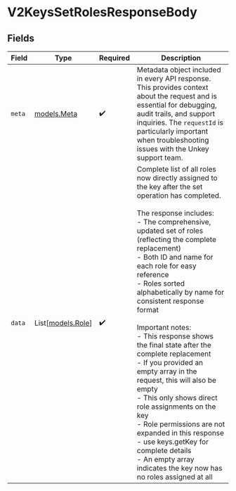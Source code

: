 # V2KeysSetRolesResponseBody


## Fields

| Field                                                                                                                                                                                                                                                                                                                                                                                                                                                                                                                                                                                                                                                                                                                    | Type                                                                                                                                                                                                                                                                                                                                                                                                                                                                                                                                                                                                                                                                                                                     | Required                                                                                                                                                                                                                                                                                                                                                                                                                                                                                                                                                                                                                                                                                                                 | Description                                                                                                                                                                                                                                                                                                                                                                                                                                                                                                                                                                                                                                                                                                              |
| ------------------------------------------------------------------------------------------------------------------------------------------------------------------------------------------------------------------------------------------------------------------------------------------------------------------------------------------------------------------------------------------------------------------------------------------------------------------------------------------------------------------------------------------------------------------------------------------------------------------------------------------------------------------------------------------------------------------------ | ------------------------------------------------------------------------------------------------------------------------------------------------------------------------------------------------------------------------------------------------------------------------------------------------------------------------------------------------------------------------------------------------------------------------------------------------------------------------------------------------------------------------------------------------------------------------------------------------------------------------------------------------------------------------------------------------------------------------ | ------------------------------------------------------------------------------------------------------------------------------------------------------------------------------------------------------------------------------------------------------------------------------------------------------------------------------------------------------------------------------------------------------------------------------------------------------------------------------------------------------------------------------------------------------------------------------------------------------------------------------------------------------------------------------------------------------------------------ | ------------------------------------------------------------------------------------------------------------------------------------------------------------------------------------------------------------------------------------------------------------------------------------------------------------------------------------------------------------------------------------------------------------------------------------------------------------------------------------------------------------------------------------------------------------------------------------------------------------------------------------------------------------------------------------------------------------------------ |
| `meta`                                                                                                                                                                                                                                                                                                                                                                                                                                                                                                                                                                                                                                                                                                                   | [models.Meta](../models/meta.md)                                                                                                                                                                                                                                                                                                                                                                                                                                                                                                                                                                                                                                                                                         | :heavy_check_mark:                                                                                                                                                                                                                                                                                                                                                                                                                                                                                                                                                                                                                                                                                                       | Metadata object included in every API response. This provides context about the request and is essential for debugging, audit trails, and support inquiries. The `requestId` is particularly important when troubleshooting issues with the Unkey support team.                                                                                                                                                                                                                                                                                                                                                                                                                                                          |
| `data`                                                                                                                                                                                                                                                                                                                                                                                                                                                                                                                                                                                                                                                                                                                   | List[[models.Role](../models/role.md)]                                                                                                                                                                                                                                                                                                                                                                                                                                                                                                                                                                                                                                                                                   | :heavy_check_mark:                                                                                                                                                                                                                                                                                                                                                                                                                                                                                                                                                                                                                                                                                                       | Complete list of all roles now directly assigned to the key after the set operation has completed.<br/><br/>The response includes:<br/>- The comprehensive, updated set of roles (reflecting the complete replacement)<br/>- Both ID and name for each role for easy reference<br/>- Roles sorted alphabetically by name for consistent response format<br/><br/>Important notes:<br/>- This response shows the final state after the complete replacement<br/>- If you provided an empty array in the request, this will also be empty<br/>- This only shows direct role assignments on the key<br/>- Role permissions are not expanded in this response - use keys.getKey for complete details<br/>- An empty array indicates the key now has no roles assigned at all |